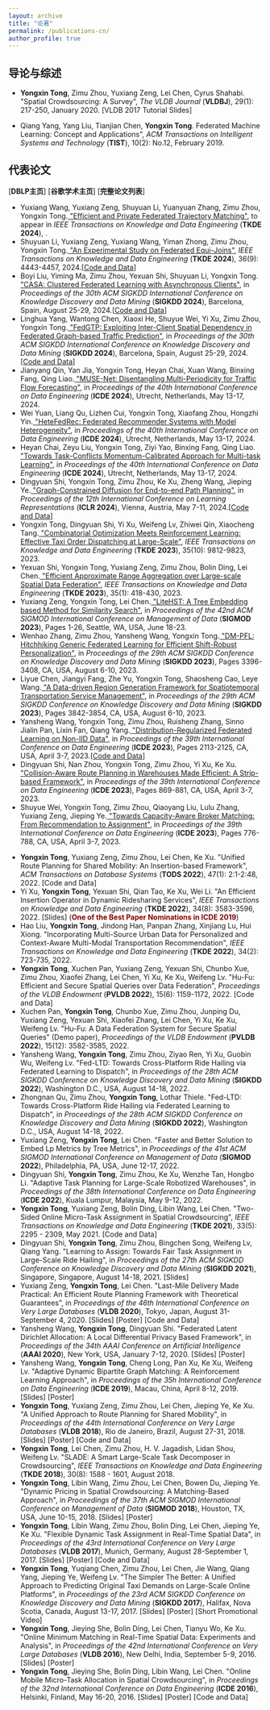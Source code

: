 ```yaml
---
layout: archive
title: "论著"
permalink: /publications-cn/
author_profile: true
---
```


导论与综述
------

+ <b>Yongxin Tong</b>, Zimu Zhou, Yuxiang Zeng, Lei Chen, Cyrus Shahabi. &quot;<a href="https://link.springer.com/article/10.1007/s00778-019-00568-7" target="_blank" style="text-decoration:none;">Spatial Crowdsourcing: A Survey</a>&quot;, <I>The VLDB Journal</I> (<b>VLDBJ</b>), 29(1): 217-250, January 2020. [<a href="https://hufudb.com/homepage/vldb17_tutorial_slides.pdf" target="_blank" style="text-decoration:none;">VLDB 2017 Tutorial Slides</a>] 

+ Qiang Yang, Yang Liu, Tianjian Chen, <b>Yongxin Tong</b>. <a href="https://hufudb.com/homepage/tist_fl.pdf" target="_blank" style="text-decoration:none;">Federated Machine Learning: Concept and Applications</a>&quot;, <I>ACM Transactions on Intelligent Systems and Technology</I> (<b>TIST</b>), 10(2): No.12, February 2019.



代表论文
------
[<a href="http://www.informatik.uni-trier.de/~ley/db/indices/a-tree/t/Tong:Yongxin.html" target="_blank" style="text-decoration:none;"><b>DBLP主页</b></a>]&nbsp;[<a href="https://scholar.google.com/citations?user=aeCHfDIAAAAJ&hl=en&oi=ao" target="_blank" style="text-decoration:none;"><b>谷歌学术主页</b></a>]&nbsp;[<a href="http:/hufudb.com/" target="_blank" style="text-decoration:none;"><b>完整论文列表</b></a>]

<!-- publication start -->

+ Yuxiang Wang, Yuxiang Zeng, Shuyuan Li, Yuanyuan Zhang, Zimu Zhou, Yongxin Tong.<a href="https://hufudb.com/./static/paper/2024/TKDE24-wang.pdf" target="_blank"> "Efficient and Private Federated Trajectory Matching"</a>, to appear in <i>IEEE Transactions on Knowledge and Data Engineering</i> (<b>TKDE 2024</b>), .
+ Shuyuan Li, Yuxiang Zeng, Yuxiang Wang, Yiman Zhong, Zimu Zhou, Yongxin Tong.<a href="https://hufudb.com/./static/paper/2024/TKDE24-li.pdf" target="_blank"> "An Experimental Study on Federated Equi-Joins"</a>, <i>IEEE Transactions on Knowledge and Data Engineering</i> (<b>TKDE 2024</b>), 36(9): 4443-4457, 2024.[[Code and Data](https://github.com/BUAA-BDA/Hufu-FedJoin-Benchmark)]
+ Boyi Liu, Yiming Ma, Zimu Zhou, Yexuan Shi, Shuyuan Li, Yongxin Tong.<a href="https://hufudb.com/./static/paper/2024/KDD24-liu.pdf" target="_blank"> "CASA: Clustered Federated Learning with Asynchronous Clients"</a>, in <i>Proceedings of the 30th ACM SIGKDD International Conference on Knowledge Discovery and Data Mining</i> (<b>SIGKDD 2024</b>), Barcelona, Spain, August 25-29, 2024.[[Code and Data](https://github.com/boyi-liu/CASA)]
+ Linghua Yang, Wantong Chen, Xiaoxi He, Shuyue Wei, Yi Xu, Zimu Zhou, Yongxin Tong.<a href="https://hufudb.com/./static/paper/2024/KDD24-yang.pdf" target="_blank"> "FedGTP: Exploiting Inter-Client Spatial Dependency in Federated Graph-based Traffic Prediction"</a>, in <i>Proceedings of the 30th ACM SIGKDD International Conference on Knowledge Discovery and Data Mining</i> (<b>SIGKDD 2024</b>), Barcelona, Spain, August 25-29, 2024.[[Code and Data](https://github.com/LarryHawkingYoung/KDD2024_FedGTP)]
+ Jianyang Qin, Yan Jia, Yongxin Tong, Heyan Chai, Xuan Wang, Binxing Fang, Qing Liao.<a href="https://hufudb.com/./static/paper/2024/ICDE24-qin.pdf" target="_blank"> "MUSE-Net: Disentangling Multi-Periodicity for Traffic Flow Forecasting"</a>, in <i>Proceedings of the 40th International Conference on Data Engineering</i> (<b>ICDE 2024</b>), Utrecht, Netherlands, May 13-17, 2024.
+ Wei Yuan, Liang Qu, Lizhen Cui, Yongxin Tong, Xiaofang Zhou, Hongzhi Yin.<a href="https://hufudb.com/./static/paper/2024/ICDE24-yuan.pdf" target="_blank"> "HeteFedRec: Federated Recommender Systems with Model Heterogeneity"</a>, in <i>Proceedings of the 40th International Conference on Data Engineering</i> (<b>ICDE 2024</b>), Utrecht, Netherlands, May 13-17, 2024.
+ Heyan Chai, Zeyu Liu, Yongxin Tong, Ziyi Yao, Binxing Fang, Qing Liao.<a href="https://hufudb.com/./static/paper/2024/ICDE24-chai.pdf" target="_blank"> "Towards Task-Conflicts Momentum-Calibrated Approach for Multi-task Learning"</a>, in <i>Proceedings of the 40th International Conference on Data Engineering</i> (<b>ICDE 2024</b>), Utrecht, Netherlands, May 13-17, 2024.
+ Dingyuan Shi, Yongxin Tong, Zimu Zhou, Ke Xu, Zheng Wang, Jieping Ye.<a href="https://hufudb.com/./static/paper/2024/ICLR24-shi.pdf" target="_blank"> "Graph-Constrained Diffusion for End-to-end Path Planning"</a>, in <i>Proceedings of the 12th International Conference on Learning Representations</i> (<b>ICLR 2024</b>), Vienna, Austria, May 7-11, 2024.[[Code and Data](https://github.com/dingyuan-shi/Graph-Diffusion-Planning)]
+ Yongxin Tong, Dingyuan Shi, Yi Xu, Weifeng Lv, Zhiwei Qin, Xiaocheng Tang.<a href="https://hufudb.com/./static/paper/2023/TKDE23_tong.pdf" target="_blank"> "Combinatorial Optimization Meets Reinforcement Learning: Effective Taxi Order Dispatching at Large-Scale"</a>, <i>IEEE Transactions on Knowledge and Data Engineering</i> (<b>TKDE 2023</b>), 35(10): 9812-9823, 2023.
+ Yexuan Shi, Yongxin Tong, Yuxiang Zeng, Zimu Zhou, Bolin Ding, Lei Chen.<a href="https://hufudb.com/./static/paper/2023/TKDE23_shi.pdf" target="_blank"> "Efficient Approximate Range Aggregation over Large-scale Spatial Data Federation"</a>, <i>IEEE Transactions on Knowledge and Data Engineering</i> (<b>TKDE 2023</b>), 35(1): 418-430, 2023.
+ Yuxiang Zeng, Yongxin Tong, Lei Chen.<a href="https://hufudb.com/./static/paper/2023/SIGMOD23_zeng.pdf" target="_blank"> "LiteHST: A Tree Embedding based Method for Similarity Search"</a>, in <i>Proceedings of the 42nd ACM SIGMOD International Conference on Management of Data</i> (<b>SIGMOD 2023</b>), Pages 1-26, Seattle, WA, USA, June 18-23.
+ Wenhao Zhang, Zimu Zhou, Yansheng Wang, Yongxin Tong.<a href="https://hufudb.com/./static/paper/2023/SIGKDD23_zhang.pdf" target="_blank"> "DM-PFL: Hitchhiking Generic Federated Learning for Efficient Shift-Robust Personalization"</a>, in <i>Proceedings of the 29th ACM SIGKDD Conference on Knowledge Discovery and Data Mining</i> (<b>SIGKDD 2023</b>), Pages 3396-3408, CA, USA, August 6-10, 2023.
+ Liyue Chen, Jiangyi Fang, Zhe Yu, Yongxin Tong, Shaosheng Cao, Leye Wang.<a href="https://hufudb.com/./static/paper/2023/SIGKDD23_chen.pdf" target="_blank"> "A Data-driven Region Generation Framework for Spatiotemporal Transportation Service Management"</a>, in <i>Proceedings of the 29th ACM SIGKDD Conference on Knowledge Discovery and Data Mining</i> (<b>SIGKDD 2023</b>), Pages 3842-3854, CA, USA, August 6-10, 2023.
+ Yansheng Wang, Yongxin Tong, Zimu Zhou, Ruisheng Zhang, Sinno Jialin Pan, Lixin Fan, Qiang Yang.<a href="https://hufudb.com/./static/paper/2023/ICDE23_wang.pdf" target="_blank"> "Distribution-Regularized Federated Learning on Non-IID Data"</a>, in <i>Proceedings of the 39th International Conference on Data Engineering</i> (<b>ICDE 2023</b>), Pages 2113-2125, CA, USA, April 3-7, 2023.[[Code and Data](https://github.com/BUAA-BDA/rfedavg)]
+ Dingyuan Shi, Nan Zhou, Yongxin Tong, Zimu Zhou, Yi Xu, Ke Xu.<a href="https://hufudb.com/./static/paper/2023/ICDE23_shi.pdf" target="_blank"> "Collision-Aware Route Planning in Warehouses Made Efficient: A Strip-based Framework"</a>, in <i>Proceedings of the 39th International Conference on Data Engineering</i> (<b>ICDE 2023</b>), Pages 869-881, CA, USA, April 3-7, 2023.
+ Shuyue Wei, Yongxin Tong, Zimu Zhou, Qiaoyang Liu, Lulu Zhang, Yuxiang Zeng, Jieping Ye.<a href="https://hufudb.com/./static/paper/2023/ICDE23_wei.pdf" target="_blank"> "Towards Capacity-Aware Broker Matching: From Recommendation to Assignment"</a>, in <i>Proceedings of the 39th International Conference on Data Engineering</i> (<b>ICDE 2023</b>), Pages 776-788, CA, USA, April 3-7, 2023.


<!-- publication end -->

+ <b>Yongxin Tong</b>, Yuxiang Zeng, Zimu Zhou, Lei Chen, Ke Xu. &quot;<a href="https://hufudb.com/static/paper/2022/TODS2022_Unified Route Planning for Shared Mobility- An Insertion-based Framework.pdf" target="_blank" style="text-decoration:none;">Unified Route Planning for Shared Mobility: An Insertion-based Framework</a>&quot;, <I>ACM Transactions on Database Systems</I> (<b>TODS 2022</b>), 47(1): 2:1-2:48, 2022. [<a href="https://github.com/BUAA-BDA/ridesharing-GreedyDP" target="_blank" style="text-decoration:none;">Code and Data</a>]
+ Yi Xu, <b>Yongxin Tong</b>, Yexuan Shi, Qian Tao, Ke Xu, Wei Li. &quot;<a href="https://hufudb.com/static/paper/2022/TKDE2022_An Efficient Insertion Operator in Dynamic Ridesharing Services.pdf" target="_blank" style="text-decoration:none;">An Efficient Insertion Operator in Dynamic Ridesharing Services</a>&quot;, <I>IEEE Transactions on Knowledge and Data Engineering</I> (<b>TKDE 2022</b>), 34(8): 3583-3596, 2022. [<a href="icde19a_slides.pptx" target="_blank" style="text-decoration:none;">Slides</a>] (<b><font color="#800000">One of the Best Paper Nominations in ICDE 2019</font></b>)
+ Hao Liu, <b>Yongxin Tong</b>, Jindong Han, Panpan Zhang, Xinjiang Lu, Hui Xiong. &quot;<a href="https://hufudb.com/static/paper/2022/TKDE2022_Incorporating Multi-Source Urban Data for Personalized and Context-Aware Multi-Modal Transportation Recommendation.pdf" target="_blank" style="text-decoration:none;">Incorporating Multi-Source Urban Data for Personalized and Context-Aware Multi-Modal Transportation Recommendation</a>&quot;, <I>IEEE Transactions on Knowledge and Data Engineering</I> (<b>TKDE 2022</b>), 34(2): 723-735, 2022.
+ <b>Yongxin Tong</b>, Xuchen Pan, Yuxiang Zeng, Yexuan Shi, Chunbo Xue, Zimu Zhou, Xiaofei Zhang, Lei Chen, Yi Xu, Ke Xu, Weifeng Lv. &quot;<a href="https://hufudb.com/static/paper/2022/PVLDB2022_Hu-Fu- Efficient and Secure SpatialQueries over Data Federation.pdf" target="_blank" style="text-decoration:none;">Hu-Fu: Efficient and Secure Spatial Queries over Data Federation</a>&quot;, <i>Proceedings of the VLDB Endowment</i> (<b>PVLDB 2022</b>), 15(6): 1159-1172, 2022. [<a href="https://github.com/BUAA-BDA/OpenHuFu" target="_blank" style="text-decoration:none;">Code and Data</a>]
+ Xuchen Pan, <b>Yongxin Tong</b>, Chunbo Xue, Zimu Zhou, Junping Du, Yuxiang Zeng, Yexuan Shi, Xiaofei Zhang, Lei Chen, Yi Xu, Ke Xu, Weifeng Lv. &quot;<a href="https://hufudb.com/static/paper/2022/PVLDB2022_Hu-Fu A Data Federation System for Secure Spatial Queries.pdf" target="_blank" style="text-decoration:none;">Hu-Fu: A Data Federation System for Secure Spatial Queries</a>&quot; (Demo paper), <i>Proceedings of the VLDB Endowment</i> (<b>PVLDB 2022</b>), 15(12): 3582-3585, 2022.
+ Yansheng Wang, <b>Yongxin Tong</b>, Zimu Zhou, Ziyao Ren, Yi Xu, Guobin Wu, Weifeng Lv. &quot;<a href="https://hufudb.com/static/paper/2022/SIGKDD2022_Fed-LTD Towards Cross-Platform Ride Hailing via.pdf" target="_blank" style="text-decoration:none;">Fed-LTD: Towards Cross-Platform Ride Hailing via Federated Learning to Dispatch</a>&quot;, in <i>Proceedings of the 28th ACM SIGKDD Conference on Knowledge Discovery and Data Mining</i> (<b>SIGKDD 2022</b>), Washington D.C., USA, August 14-18, 2022.
+ Zhongnan Qu, Zimu Zhou, <b>Yongxin Tong</B>, Lothar Thiele. &quot;<a href="#" target="_blank" style="text-decoration:none;">Fed-LTD: Towards Cross-Platform Ride Hailing via Federated Learning to Dispatch</a>&quot;, in <i>Proceedings of the 28th ACM SIGKDD Conference on Knowledge Discovery and Data Mining</i> (<b>SIGKDD 2022</b>), Washington D.C., USA, August 14-18, 2022.
+ Yuxiang Zeng, <b>Yongxin Tong</b>, Lei Chen. &quot;<a href="https://hufudb.com/static/paper/2022/SIGMOD22_HST.pdf" target="_blank" style="text-decoration:none;">Faster and Better Solution to Embed Lp Metrics by Tree Metrics</a>&quot;, in <i>Proceedings of the 41st ACM SIGMOD International Conference on Management of Data</i> (<b>SIGMOD 2022</b>), Philadelphia, PA, USA, June 12-17, 2022.
+ Dingyuan Shi, <b>Yongxin Tong</b>, Zimu Zhou, Ke Xu, Wenzhe Tan, Hongbo Li. &quot;<a href="https://hufudb.com/static/paper/2022/ICDE2022_Adaptive%20Task%20Planning%20for%20Large-Scale%20Robotized%20Warehouses.pdf" target="_blank" style="text-decoration:none;">Adaptive Task Planning for Large-Scale Robotized Warehouses</a>&quot;, in <i>Proceedings of the 38th International Conference on Data Engineering</i> (<b>ICDE 2022</b>), Kuala Lumpur, Malaysia, May 9-12, 2022.
+ <b>Yongxin Tong</b>, Yuxiang Zeng, Bolin Ding, Libin Wang, Lei Chen.  &quot;<a href="https://hufudb.com/static/paper/2021/TKDE2021_Two-Sided%20Online%20Micro-Task%20Assignment%20in%20Spatial%20Crowdsourcing.pdf" target="_blank" style="text-decoration:none;">Two-Sided Online Micro-Task Assignment in Spatial Crowdsourcing</a>&quot;, <I>IEEE Transactions on Knowledge and Data Engineering</I> (<b>TKDE 2021</b>), 33(5): 2295 - 2309, May 2021. [<a href="https://github.com/BUAA-BDA/SpatialCrowdsourcing-GOMA" target="_blank" style="text-decoration:none;">Code and Data</a>]
+ Dingyuan Shi, <b>Yongxin Tong</b>, Zimu Zhou, Bingchen Song, Weifeng Lv, Qiang Yang. &quot;<a href="https://hufudb.com/static/paper/2021/SIGKDD21_Learning to Assign- Towards Fair Task Assignment in Large-Scale Ride Hailing.pdf" target="_blank" style="text-decoration:none;">Learning to Assign: Towards Fair Task Assignment in Large-Scale Ride Hailing</a>&quot;, in <I>Proceedings of the 27th ACM SIGKDD Conference on Knowledge Discovery and Data Mining</I> (<b>SIGKDD 2021</b>), Singapore, Singapore, August 14-18, 2021. [<a href="https://hufudb.com/homepage/kdd21a_slides.pptx" target="_blank" style="text-decoration:none;">Slides</a>]
+ Yuxiang Zeng, <b>Yongxin Tong</b>, Lei Chen. &quot;<a href="http://www.vldb.org/pvldb/vol13/p320-zeng.pdf" target="_blank" style="text-decoration:none;">Last-Mile Delivery Made Practical: An Efficient Route Planning Framework with Theoretical Guarantees</a>&quot;, in <I>Proceedings of the 46th International Conference on Very Large Databases</I> (<b>VLDB 2020</b>), Tokyo, Japan, August 31-September 4, 2020. [<a href="https://hufudb.com/static/paper/2020/VLDB20-LMD-github.ppsx" target="_blank" style="text-decoration:none;">Slides</a>] [<a href="https://hufudb.com/static/paper/2020/VLDB2020_Last-Mile Delivery Made Practical- An Efficient Route Planning Framework with Theoretical Guarantees.pdf" target="_blank" style="text-decoration:none;">Poster</a>]  [<a href="https://github.com/BUAA-BDA/ridesharing-LMD" target="_blank" style="text-decoration:none;">Code and Data</a>]
+ Yansheng Wang, <b>Yongxin Tong</b>, Dingyuan Shi. &quot;<a href="https://hufudb.com/static/paper/2020/AAAI2020_Federated Latent Dirichlet Allocation-A Local Differential Privacy Based Framework.pdf" target="_blank" style="text-decoration:none;">Federated Latent Dirichlet Allocation: A Local Differential Privacy Based Framework</a>&quot;, in <I>Proceedings of the 34th AAAI Conference on Artificial Intelligence</i> (<b>AAAI 2020</b>), New York, USA, January 7-12, 2020. [<a href="https://hufudb.com/static/paper/2020/AAAI2020_Federated Latent Dirichlet Allocation-A Local Differential Privacy Based Framework_Poster.pdf" target="_blank" style="text-decoration:none;">Slides</a>] [<a href="https://hufudb.com/static/paper/2020/AAAI2020_Federated Latent Dirichlet Allocation-A Local Differential Privacy Based Framework_Poster.pdf" target="_blank" style="text-decoration:none;">Poster</a>]
+ Yansheng Wang, <b>Yongxin Tong</b>, Cheng Long, Pan Xu, Ke Xu, Weifeng Lv.  &quot;<a href="https://hufudb.com/homepage/icde19b.pdf" target="_blank" style="text-decoration:none;">Adaptive Dynamic Bipartite Graph Matching: A Reinforcement Learning Approach</a>&quot;, in <I>Proceedings of the 35h International Conference on Data Engineering</I> (<b>ICDE 2019</b>), Macau, China, April 8-12, 2019. [<a href="https://hufudb.com/static/paper/2020/AAAI2020_Federated%20Latent%20Dirichlet%20Allocation-A%20Local%20Differential%20Privacy%20Based%20Framework_Poster.pdf" target="_blank" style="text-decoration:none;">Slides</a>] [<a href="https://hufudb.com/homepage/icde19b_poster.pdf" target="_blank" style="text-decoration:none;">Poster</a>]
+ <b>Yongxin Tong</b>, Yuxiang Zeng, Zimu Zhou, Lei Chen, Jieping Ye, Ke Xu.  &quot;<a href="http://www.vldb.org/pvldb/vol11/p1633-tong.pdf" target="_blank" style="text-decoration:none;">A Unified Approach to Route Planning for Shared Mobility</a>&quot;, in <I>Proceedings of the 44th International Conference on Very Large Databases</I> (<b>VLDB 2018</b>), Rio de Janeiro, Brazil, August 27-31, 2018. [<a href="https://hufudb.com/homepage/vldb18_slides.pptx" target="_blank" style="text-decoration:none;">Slides</a>] [<a href="https://hufudb.com/homepage/vldb18_poster.pdf" target="_blank" style="text-decoration:none;">Poster</a>] [<a href="https://github.com/BUAA-BDA/ridesharing-GreedyDP" target="_blank" style="text-decoration:none;">Code and Data</a>]
+ <b>Yongxin Tong</b>, Lei Chen, Zimu Zhou, H. V. Jagadish, Lidan Shou, Weifeng Lv.  &quot;<a href="https://ieeexplore.ieee.org/document/8268652/" target="_blank" style="text-decoration:none;">SLADE: A Smart Large-Scale Task Decomposer in Crowdsourcing</a>&quot;, <I>IEEE Transactions on Knowledge and Data Engineering</I> (<b>TKDE 2018</b>), 30(8): 1588 - 1601, August 2018.
+ <b>Yongxin Tong</b>,  Libin Wang, Zimu Zhou, Lei Chen, Bowen Du, Jieping Ye. "<a href="pricing_sigmod18.pdf" target="_blank" style="text-decoration:none;">Dynamic Pricing in Spatial Crowdsourcing: A Matching-Based Approach</a>", in <i>Proceedings of the 37th ACM SIGMOD International Conference on Management of Data</i> (<b>SIGMOD 2018</b>), Houston, TX, USA, June 10-15, 2018. [<a href="sigmod18_slides.pptx" target="_blank" style="text-decoration:none;">Slides</a>] [<a href="" target="_blank" style="text-decoration:none;">Poster</a>]
+ <b>Yongxin Tong</b>, Libin Wang, Zimu Zhou, Bolin Ding, Lei Chen, Jieping Ye, Ke Xu.  &quot;<a href="http://www.vldb.org/pvldb/vol10/p1334-tong.pdf" target="_blank" style="text-decoration:none;">Flexible Dynamic Task Assignment in Real-Time Spatial Data</a>&quot;, in <I>Proceedings of the 43rd International Conference on Very Large Databases</I> (<b>VLDB 2017</b>), Munich, Germany, August 28-September 1, 2017. [<a href="https://hufudb.com/homepage/sigmod18_slides.pptx" target="_blank" style="text-decoration:none;">Slides</a>] [<a href="https://hufudb.com/homepage/yongxintong.html" target="_blank" style="text-decoration:none;">Poster</a>] [<a href="https://github.com/BUAA-BDA/SpatialCrowdsourcing-TOBM" target="_blank" style="text-decoration:none;">Code and Data</a>]
+ <b>Yongxin Tong</b>, Yuqiang Chen, Zimu Zhou, Lei Chen, Jie Wang, Qiang Yang, Jieping Ye, Weifeng Lv. &quot;<a href="https://hufudb.com/homepage/uotd_kdd17.pdf" target="_blank" style="text-decoration:none;">The Simpler The Better: A Unified Approach to Predicting Original Taxi Demands on Large-Scale Online Platforms</a>&quot;, in <I>Proceedings of the 23rd ACM SIGKDD Conference on Knowledge Discovery and Data Mining</I> (<b>SIGKDD 2017</b>), Halifax, Nova Scotia, Canada, August 13-17, 2017. [<a href="https://hufudb.com/homepage/kdd17_slides.pptx" target="_blank" style="text-decoration:none;">Slides</a>] [<a href="https://hufudb.com/homepage/icde16_poster.pdf" target="_blank" style="text-decoration:none;">Poster</a>] [<a href="https://www.youtube.com/watch?v=OlZhSrdU3IA" target="_blank" style="text-decoration:none;">Short Promotional Video</a>]
+ <b>Yongxin Tong</b>, Jieying She, Bolin Ding, Lei Chen, Tianyu Wo, Ke Xu.  &quot;<a href="https://hufudb.com/homepage/ombm_vldb16.pdf" target="_blank" style="text-decoration:none;">Online Minimum Matching in Real-Time Spatial Data: Experiments and Analysis</a>&quot;, in <I>Proceedings of the 42nd International Conference on Very Large Databases</I> (<b>VLDB 2016</b>), New Delhi, India, September 5-9, 2016. [<a href="https://hufudb.com/homepage/vldb16_slides.pptx" target="_blank" style="text-decoration:none;">Slides</a>] [<a href="https://hufudb.com/homepage/vldb16_poster.pdf" target="_blank" style="text-decoration:none;">Poster</a>]
+ <b>Yongxin Tong</b>, Jieying She, Bolin Ding, Libin Wang, Lei Chen.  &quot;<a href="https://hufudb.com/homepage/online_icde16.pdf" target="_blank" style="text-decoration:none;">Online Mobile Micro-Task Allocation in Spatial Crowdsourcing</a>&quot;, in <I>Proceedings of the 32nd International Conference on Data Engineering</I> (<b>ICDE 2016</b>), Helsinki, Finland, May 16-20, 2016.  [<a href="https://hufudb.com/homepage/icde16_slides.pptx" target="_blank" style="text-decoration:none;">Slides</a>] [<a href="https://hufudb.com/homepage/icde16_poster.pdf" target="_blank" style="text-decoration:none;">Poster</a>] [<a href="https://github.com/BUAA-BDA/SpatialCrowdsourcing-GOMA" target="_blank" style="text-decoration:none;">Code and Data</a>]
